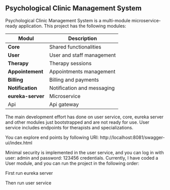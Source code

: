 ## Psychological Clinic Management System

Psychological Clinic Management System is a multi-module microservice-ready application.
This project has the following modules:
 

| Modul             | Description                |
| ----------------- | -------------------------- |
| **Core**          | Shared functionalities     |
| **User**          | User and staff management  |
| **Therapy**       | Therapy sessions           |
| **Appointement**  | Appointments management    |
| **Billing**       | Billing and payments       |
| **Notification**  | Notification and messaging |
| **eureka-server** | Microservice               |
| Api               | Api gateway                |

The main development effort has done on user service, core, eureka server and other modules just bootstrapped and are not ready for use.
User service includes endpoints for therapists and specializations.

You can explore end points by following URI:
http\://localhost:8081/swagger-ui/index.html

Minimal security is implemented in the user service, and you can log in with user: admin and password: 123456 credentials.
Currently, I have coded a User module, and you can run the project in the following order:

First run eureka server

Then run user service
